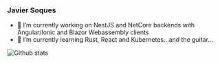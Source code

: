 ### Javier Soques

- 🔭 I’m currently working on NestJS and NetCore backends with Angular/Ionic and Blazor Webassembly clients
- 🌱 I’m currently learning Rust, React and Kubernetes...and the guitar...

![Github stats](https://github-readme-stats.vercel.app/api?username=jsoques)

<!--
**jsoques/jsoques** is a ✨ _special_ ✨ repository because its `README.md` (this file) appears on your GitHub profile.

Here are some ideas to get you started:

- 🔭 I’m currently working on ...
- 🌱 I’m currently learning ...
- 👯 I’m looking to collaborate on ...
- 🤔 I’m looking for help with ...
- 💬 Ask me about ...
- 📫 How to reach me: ...
- 😄 Pronouns: ...
- ⚡ Fun fact: ...
-->
